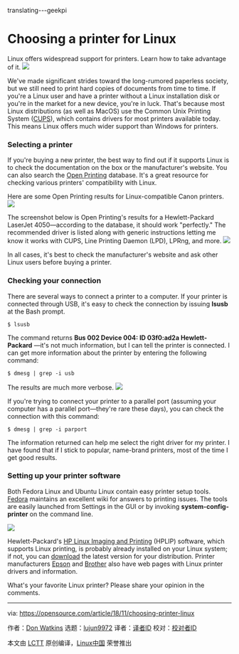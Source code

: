 translating---geekpi

Choosing a printer for Linux
======
Linux offers widespread support for printers. Learn how to take advantage of it.
![](https://opensource.com/sites/default/files/styles/image-full-size/public/lead-images/email_paper_envelope_document.png?itok=uPj_kouJ)

We've made significant strides toward the long-rumored paperless society, but we still need to print hard copies of documents from time to time. If you're a Linux user and have a printer without a Linux installation disk or you're in the market for a new device, you're in luck. That's because most Linux distributions (as well as MacOS) use the Common Unix Printing System ([CUPS][1]), which contains drivers for most printers available today. This means Linux offers much wider support than Windows for printers.

### Selecting a printer

If you're buying a new printer, the best way to find out if it supports Linux is to check the documentation on the box or the manufacturer's website. You can also search the [Open Printing][2] database. It's a great resource for checking various printers' compatibility with Linux.

Here are some Open Printing results for Linux-compatible Canon printers.
![](https://opensource.com/sites/default/files/uploads/linux-printer_2-openprinting.png)

The screenshot below is Open Printing's results for a Hewlett-Packard LaserJet 4050—according to the database, it should work "perfectly." The recommended driver is listed along with generic instructions letting me know it works with CUPS, Line Printing Daemon (LPD), LPRng, and more.
![](https://opensource.com/sites/default/files/uploads/linux-printer_3-hplaserjet.png)

In all cases, it's best to check the manufacturer's website and ask other Linux users before buying a printer.

### Checking your connection

There are several ways to connect a printer to a computer. If your printer is connected through USB, it's easy to check the connection by issuing **lsusb** at the Bash prompt.

```
$ lsusb
```

The command returns **Bus 002 Device 004: ID 03f0:ad2a Hewlett-Packard** —it's not much information, but I can tell the printer is connected. I can get more information about the printer by entering the following command:

```
$ dmesg | grep -i usb
```

The results are much more verbose.
![](https://opensource.com/sites/default/files/uploads/linux-printer_1-dmesg.png)

If you're trying to connect your printer to a parallel port (assuming your computer has a parallel port—they're rare these days), you can check the connection with this command:

```
$ dmesg | grep -i parport
```

The information returned can help me select the right driver for my printer. I have found that if I stick to popular, name-brand printers, most of the time I get good results.

### Setting up your printer software

Both Fedora Linux and Ubuntu Linux contain easy printer setup tools. [Fedora][3] maintains an excellent wiki for answers to printing issues. The tools are easily launched from Settings in the GUI or by invoking **system-config-printer** on the command line.

![](https://opensource.com/sites/default/files/uploads/linux-printer_4-printersetup.png)

Hewlett-Packard's [HP Linux Imaging and Printing][4] (HPLIP) software, which supports Linux printing, is probably already installed on your Linux system; if not, you can [download][5] the latest version for your distribution. Printer manufacturers [Epson][6] and [Brother][7] also have web pages with Linux printer drivers and information.

What's your favorite Linux printer? Please share your opinion in the comments.

--------------------------------------------------------------------------------

via: https://opensource.com/article/18/11/choosing-printer-linux

作者：[Don Watkins][a]
选题：[lujun9972][b]
译者：[译者ID](https://github.com/译者ID)
校对：[校对者ID](https://github.com/校对者ID)

本文由 [LCTT](https://github.com/LCTT/TranslateProject) 原创编译，[Linux中国](https://linux.cn/) 荣誉推出

[a]: https://opensource.com/users/don-watkins
[b]: https://github.com/lujun9972
[1]: https://www.cups.org/
[2]: http://www.openprinting.org/printers
[3]: https://fedoraproject.org/wiki/Printing
[4]: https://developers.hp.com/hp-linux-imaging-and-printing
[5]: https://developers.hp.com/hp-linux-imaging-and-printing/gethplip
[6]: https://epson.com/Support/wa00821
[7]: https://support.brother.com/g/s/id/linux/en/index.html?c=us_ot&lang=en&comple=on&redirect=on
